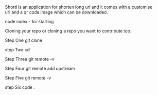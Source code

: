 Shortl is an application for shorten long url and it comes with a customise url and a qr code image which can be downloaded. 

node index - for starting 



















Cloning  your repo or cloning a repo you want to contribute too.

Step One 
git clone <HTTPS OF THE CODE >

step Two 
cd <REPO NAME>

Step Three 
git remote -v 

Step Four 
git remote add upstream <HTTPS OF THE CODE >

Step Five 
git remote -v

step Six 
code .

